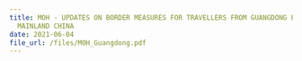 ```yaml
---
title: MOH - UPDATES ON BORDER MEASURES FOR TRAVELLERS FROM GUANGDONG PROVINCE,
  MAINLAND CHINA
date: 2021-06-04
file_url: /files/MOH_Guangdong.pdf
---
```



